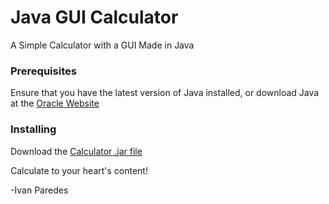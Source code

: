 # Java GUI Calculator

A Simple Calculator with a GUI Made in Java


### Prerequisites

Ensure that you have the latest version of Java installed, or download Java at the [Oracle Website](https://www.java.com/en/download/)


### Installing

Download the [Calculator .jar file](https://github.com/IvanParedes/javaguicalculator/blob/master/CalculatorGUI%20-%20Copy.jar)

Calculate to your heart's content!





-Ivan Paredes
